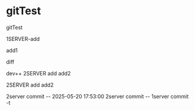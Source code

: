 # gitTest
gitTest


1SERVER-add

add1

diff


dev++
2SERVER
add
add2


2SERVER
add
add2


2server  commit -- 2025-05-20 17:53:00
2server commit --
1server commit -t
